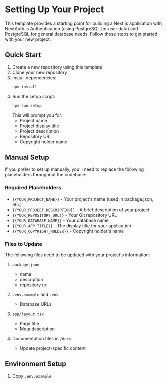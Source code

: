 # Setting Up Your Project

This template provides a starting point for building a Next.js application with NextAuth.js Authentication (using PostgreSQL for user data) and PostgreSQL for general database needs. Follow these steps to get started with your new project.

## Quick Start

1. Create a new repository using this template
2. Clone your new repository
3. Install dependencies:
   ```bash
   npm install
   ```
4. Run the setup script:
   ```bash
   npm run setup
   ```
   This will prompt you for:
   - Project name
   - Project display title
   - Project description
   - Repository URL
   - Copyright holder name

## Manual Setup

If you prefer to set up manually, you'll need to replace the following placeholders throughout the codebase:

### Required Placeholders

- `{{YOUR_PROJECT_NAME}}` - Your project's name (used in package.json, etc.)
- `{{YOUR_PROJECT_DESCRIPTION}}` - A brief description of your project
- `{{YOUR_REPOSITORY_URL}}` - Your Git repository URL
- `{{YOUR_DATABASE_NAME}}` - Your database name
- `{{YOUR_APP_TITLE}}` - The display title for your application
- `{{YOUR_COPYRIGHT_HOLDER}}` - Copyright holder's name

### Files to Update

The following files need to be updated with your project's information:

1. `package.json`

   - name
   - description
   - repository url

2. `.env.example` and `.env`

   - Database URLs

3. `app/layout.tsx`

   - Page title
   - Meta description

4. Documentation files in `/docs`
   - Update project-specific content

## Environment Setup

1. Copy `.env.example`

